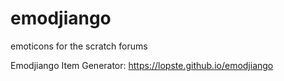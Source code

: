 # emodjiango
emoticons for the scratch forums

Emodjiango Item Generator: https://lopste.github.io/emodjiango
